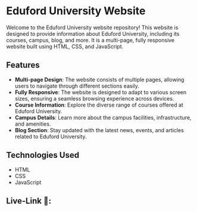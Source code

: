 # Eduford University Website

Welcome to the Eduford University website repository! This website is designed to provide information about Eduford University, including its courses, campus, blog, and more. It is a multi-page, fully responsive website built using HTML, CSS, and JavaScript.

## Features

- **Multi-page Design**: The website consists of multiple pages, allowing users to navigate through different sections easily.
- **Fully Responsive**: The website is designed to adapt to various screen sizes, ensuring a seamless browsing experience across devices.
- **Course Information**: Explore the diverse range of courses offered at Eduford University.
- **Campus Details**: Learn more about the campus facilities, infrastructure, and amenities.
- **Blog Section**: Stay updated with the latest news, events, and articles related to Eduford University.

## Technologies Used

- HTML
- CSS
- JavaScript

## Live-Link 🔗: 